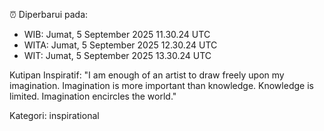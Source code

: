 ⏰ Diperbarui pada:
- WIB: Jumat, 5 September 2025 11.30.24 UTC
- WITA: Jumat, 5 September 2025 12.30.24 UTC
- WIT: Jumat, 5 September 2025 13.30.24 UTC

Kutipan Inspiratif:
"I am enough of an artist to draw freely upon my imagination. Imagination is more important than knowledge. Knowledge is limited. Imagination encircles the world."


Kategori: inspirational

